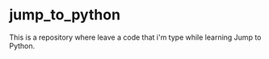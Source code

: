 # jump_to_python
This is a repository where leave a code that i'm type while learning Jump to Python.
